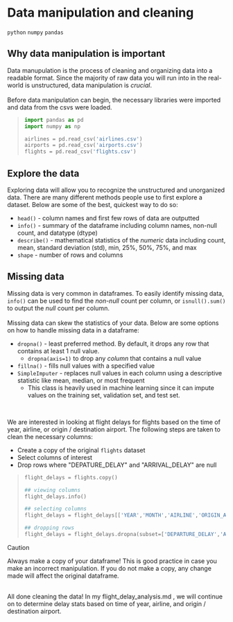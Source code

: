 # Data manipulation and cleaning
`python` `numpy` `pandas`
## Why data manipulation is important
Data manupulation is the process of cleaning and organizing data into a readable format.
Since the majority of raw data you will run into in the real-world is unstructured, data manipulation is _crucial_.</br>
</br>
Before data manipulation can begin, the necessary libraries were imported and data from the csvs were loaded.
> ```python
> import pandas as pd
> import numpy as np
>
> airlines = pd.read_csv('airlines.csv')
> airports = pd.read_csv('airports.csv')
> flights = pd.read_csv('flights.csv')
> ```

## Explore the data
Exploring data will allow you to recognize the unstructured and unorganized data. There are many different methods people use to first explore a dataset. Below are some of the best, quickest way to do so:
* `head()` - column names and first few rows of data are outputted
* `info()` - summary of the dataframe including column names, non-null count, and datatype (dtype)
* `describe()` - mathematical statistics of the _numeric_ data including count, mean, standard deviation (std), min, 25%, 50%, 75%, and max
* `shape` - number of rows and columns

## Missing data
Missing data is very common in dataframes. To easily identify missing data, `info()` can be used to find the _non-null_ count per column, or `isnull().sum()` to output the _null_ count per column.</br>
</br>
Missing data can skew the statistics of your data. Below are some options on how to handle missing data in a dataframe:
* `dropna()` - least preferred method. By default, it drops any row that contains at least 1 null value.
  * `dropna(axis=1)` to drop any _column_ that contains a null value
* `fillna()` - fills null values with a specified value
* `SimpleImputer` - replaces null values in each column using a descriptive statistic like mean, median, or most frequent
  * This class is heavily used in machine learning since it can impute values on the training set, validation set, and test set.</br>
</br>

We are interested in looking at flight delays for flights based on the time of year, airline, or origin / destination airport. The following steps are taken to clean the necessary columns:
*  Create a copy of the original `flights` dataset
*  Select columns of interest
*  Drop rows where "DEPATURE_DELAY" and "ARRIVAL_DELAY" are null
> ```python
> flight_delays = flights.copy()
>
> ## viewing columns
> flight_delays.info()
> 
> ## selecting columns
> flight_delays = flight_delays[['YEAR','MONTH','AIRLINE','ORIGIN_AIRPORT','DESTINATION_AIRPORT','DEPARTURE_DELAY','ARRIVAL_DELAY']]
>
> ## dropping rows
> flight_delays = flight_delays.dropna(subset=['DEPARTURE_DELAY','ARRIVAL_DELAY'])
> ```

> [!CAUTION]
> Always make a copy of your dataframe! This is good practice in case you make an incorrect manipulation. If you do not make a copy, any change made will affect the original dataframe. 
</br>
All done cleaning the data! In my flight_delay_analysis.md , we will continue on to determine delay stats based on time of year, airline, and origin / destination airport.
